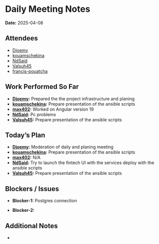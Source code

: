 # 
# # 
# Daily Meeting Notes

**Date:** 2025-04-08

## Attendees
- [Djoemy](https://github.com/Djoemy)
- [kouamschekina](https://github.com/kouamschekina)
- [NdSaid](https://github.com/NdSaid)
- [Valsuh45](https://github.com/Valsuh45)
- [francis-pouatcha](https://github.com/francis-pouatcha)

## Work Performed So Far
- **[Djoemy](https://github.com/Djoemy):** Prepared the the project infrastructure and planing
- **[kouamschekina](https://github.com/kouamschekina):** Prepare presentation of the ansible scripts
- **[max402](https://github.com/max402):** Worked on Angular version 19
- **[NdSaid](https://github.com/NdSaid):** Pc problems
- **[Valsuh45](https://github.com/Valsuh45):**   Prepare presentation of the ansible scripts

## Today’s Plan
- **[Djoemy](https://github.com/Djoemy):** Moderation of daily and planing meeting
- **[kouamschekina](https://github.com/kouamschekina):** Prepare presentation of the ansible scripts
- **[max402](https://github.com/max402):** N/A
- **[NdSaid](https://github.com/NdSaid):** Try to launch the fintech UI with the services deploy with the ansible scripts
- **[Valsuh45](https://github.com/Valsuh45):** Prepare presentation of the ansible scripts

## Blockers / Issues
- **Blocker-1:** Postgres connection

- **Blocker-2:** 

## Additional Notes
- 

